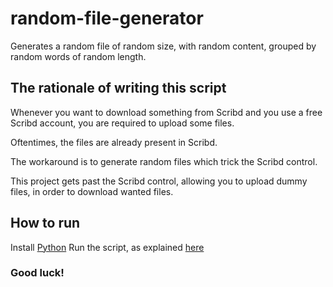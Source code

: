 # random-file-generator
Generates a random file of random size, with random content, grouped by random words of random length.

## The rationale of writing this script

Whenever you want to download something from Scribd and you use a free Scribd account, you are required to upload some files.

Oftentimes, the files are already present in Scribd.

The workaround is to generate random files which trick the Scribd control.

This project gets past the Scribd control, allowing you to upload dummy files, in order to download wanted files.


## How to run

Install [Python](https://www.python.org/downloads/)
Run the script, as explained [here](https://realpython.com/run-python-scripts/#using-the-python-command)

### Good luck!
